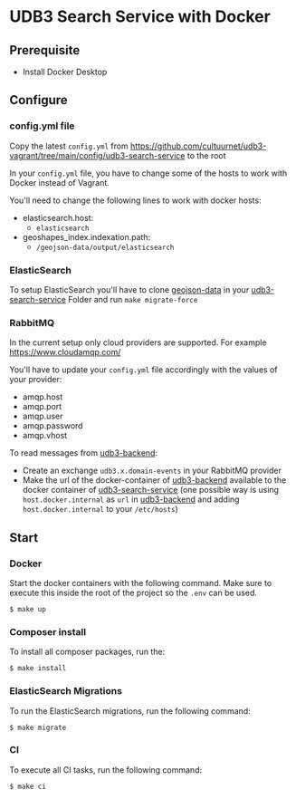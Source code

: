 # UDB3 Search Service with Docker

## Prerequisite
- Install Docker Desktop

## Configure

### config.yml file

Copy the latest `config.yml` from https://github.com/cultuurnet/udb3-vagrant/tree/main/config/udb3-search-service to the root

In your `config.yml` file, you have to change some of the hosts to work with Docker instead of Vagrant.

You'll need to change the following lines to work with docker hosts:
- elasticsearch.host: 
    - `elasticsearch`
- geoshapes_index.indexation.path:
    - `/geojson-data/output/elasticsearch`

### ElasticSearch
To setup ElasticSearch you'll have to clone [geojson-data](https://github.com/cultuurnet/geojson-data)
in your [udb3-search-service](https://github.com/cultuurnet/udb3-search-service) Folder
and run `make migrate-force`

### RabbitMQ

In the current setup only cloud providers are supported. For example https://www.cloudamqp.com/

You'll have to update your `config.yml` file accordingly with the values of your provider:
- amqp.host
- amqp.port
- amqp.user
- amqp.password
- amqp.vhost

To read messages from [udb3-backend](https://github.com/cultuurnet/udb3-backend):
- Create an exchange `udb3.x.domain-events` in your RabbitMQ provider
- Make the url of the docker-container of [udb3-backend](https://github.com/cultuurnet/udb3-backend) available
to the docker container of [udb3-search-service](https://github.com/cultuurnet/udb3-search-service)
  (one possible way is using `host.docker.internal` as `url` in [udb3-backend](https://github.com/cultuurnet/udb3-backend)
and adding `host.docker.internal` to your `/etc/hosts`)

## Start

### Docker

Start the docker containers with the following command. Make sure to execute this inside the root of the project so the `.env` can be used.
```
$ make up
```

### Composer install

To install all composer packages, run the:
```
$ make install
```

### ElasticSearch Migrations

To run the ElasticSearch migrations, run the following command:
```
$ make migrate
```

### CI

To execute all CI tasks, run the following command:
```
$ make ci
```